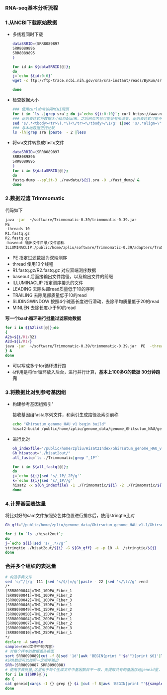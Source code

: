 ### RNA-seq基本分析流程



### 1.从NCBI下载原始数据

+ 多线程同时下载

  ```bash
  dataSRRID=(SRR8089897
  SRR8089896
  SRR8089895
  )
  
  for id in ${dataSRRID[@]};
  do 
  j=`echo ${id:0:6}`
  wget -c ftp://ftp-trace.ncbi.nih.gov/sra/sra-instant/reads/ByRun/sra/SRR/${j}/${id}/${id}.sra &
  
  done 
  
  ```

+ 检查数据大小

  ```bash
  ### 使用curl命令访问NCNI网页
  for i in `ls .|grep sra`; do j=`echo ${i:0:10}`; curl https://www.ncbi.nlm.nih.gov/sra/${j}|grep -E "<tbody><tr>.*</tr></tbody>" >>1 ; done
  ### 正则表达式将数据大小给匹配出来，之后网页内容可能会有所改变，正则表达式可能不固定
  sed 's/.*<tbody><tr>\(.*\)<\/tr><\/tbody>/\1/g' 1|sed 's/.*align=\"right\">\(.*\)<\/td><td>.*/\1/g' >2
  ### 与本地数据进行比较
  ls -lh|grep sra |paste  - 2 |less
  ```

+ 将sra文件转换成fastq文件

  ```bash
  dataSRRID=(SRR8089897
  SRR8089896
  SRR8089895
  )
  for i in ${dataSRRID[@]};
  do
  fastq-dump --split-3 ./rawdata/${i}.sra -O ./fast_dump/ &
  done
  ```

  

### 2.数据过滤 Trimmomatic

代码如下

```bash
java -jar  ~/software/Trimmomatic-0.39/trimmomatic-0.39.jar 
PE 
-threads 10 
R1.fastq.gz
R2.fastq.gz 
-baseout 输出文件目录/文件前称
ILLUMINACLIP:/public/home/zpliu/software/Trimmomatic-0.39/adapters/TruSeq3-PE-2.fa:2:30:10  LEADING:10 TRAILING:10 SLIDINGWINDOW:4:20 MINLEN:50

```

+ PE 指定过滤数据为双端测序
+ thread 使用10个线程
+ R1.fastq.gz/R2.fastq.gz 对应双端测序数据
+ baseout  后面接输出文件路径，以及输出文件的前缀
+ ILLUMINACLIP 指定测序接头的文件
+ LEADING 去除头部read质量低于10的序列
+ TRAILING 去除尾部质量低于10的read
+  SLIDINGWINDOW 按照4个碱基长度进行滑动，去除平均质量低于20的read
+ MINLEN 去除长度小于50的read

**写一个bash循环进行批量过滤原始数据**

```bash
for i in ${A2list[@]};do
{
A2b=${i/R1/R2}
A2d=${i/R1/}
java -jar  ~/software/Trimmomatic-0.39/trimmomatic-0.39.jar  PE  -threads 10 ${c}/A2/${i} ${c}/A2/${A2b} -baseout ${c}/A2_Trimmomatic/${A2d}  ILLUMINACLIP:/public/home/zpliu/software/Trimmomatic-0.39/adapters/TruSeq3-PE-2.fa:2:30:10  LEADING:10 TRAILING:10 SLIDINGWINDOW:4:20 MINLEN:50
} &
done
```

+ 可以写成多个for循环进行跑
+ `&`作用是将for循环放入后台，进行并行计算，**基本上100多G的数据 30分钟跑完**

### 3.将数据比对到参考基因组

+ 构建参考基因组索引'

  接收基因组fasta序列文件，和索引生成路径及索引前称

  ```bash
  echo "Ghirsutum_genome_HAU_v1 begin build"
  hisat2-build /public/home/zpliu/genome_data/genome_Ghitsutum_NAU/genome.Ghir.NAU.fa  ./genome_Ghitsutum_NAU/Ghitsutum 
  
  ```

+ 进行比对

  ```bash
  Gh_indexfile='/public/home/zpliu/Hisat2Index/Ghirsutum_genome_HAU_v1.1/Ghirsutum_genome_HAU_v1'
  Gh_hisatout="./hisat2out/"
  all_fastq=`ls ./Trimmomatic|grep "_1P"`
  
  for i in ${all_fastq[@]};
  do
  j=`echo ${i}|sed 's/_1P/_2P/g'`
  k=`echo ${i}|sed 's/_1P//g'`
  hisat2 -x ${Gh_indexfile} -1 ./Trimmomatic/${i} -2 ./Trimmomatic/${j}  -p 10 --known-splicesite-infile  /public/home/zpliu/genome_data/Ghirsutum_genome_HAU_v1.1/hista_splice.txt -S ./hisat2out/${k}.sam && samtools view -S ./hisat2out/${k}.sam -@ 10 -b -o ./hisat2out/${k}.bam && samtools sort -@ 10 ./hisat2out/${k}.bam -O bam -o ./hisat2out/${k}_sort.bam 
  done
  ```




### 4.计算基因表达量

将比对好的sam文件按照染色体位置进行排序后，使用stringtie比对

```bash
Gh_gff="/public/home/zpliu/genome_data/Ghirsutum_genome_HAU_v1.1/Ghirsutum_gene_model.gff3"

for i in `ls ./hisat2out`;
do
j=`echo ${i}|sed 's/_.*//g'`
stringtie ./hisat2out/${i} -G ${Gh_gff} -e -p 10 -A ./stringtie/${j}
done
```



### 合并多个组织的表达量

```bash
# 构造字典文件
sed 's/^/[/g' 111 |sed 's/$/]=/g'|paste - 22 |sed 's/\t//g' >end
/*
[SRR8090044]=TM1_10DPA_Fiber_1
[SRR8090041]=TM1_10DPA_Fiber_2
[SRR8090042]=TM1_10DPA_Fiber_3
[SRR8090046]=TM1_15DPA_Fiber_1
[SRR8090049]=TM1_15DPA_Fiber_2
[SRR8090050]=TM1_15DPA_Fiber_3
[SRR8090004]=TM1_20DPA_Fiber_1
[SRR8090007]=TM1_20DPA_Fiber_2
[SRR8090006]=TM1_20DPA_Fiber_3
[SRR8090010]=TM1_25DPA_Fiber_1
*/
declare -A sample
sample=(end文件中的内容)
# 对每个样本的数据盖头换面
sort SRR8090089|cut -f 8|sed '1d'|awk 'BEGIN{print "'$a'"}{print $0}'|less
#SRR数组可以按照一定顺序输出
SRR=(SRR8090087 SRR8090088)
# 使用字典批量,这里由于每个生成文件中基因数目不一致，先提取共有的基因存进geneid里，并行运算
for i in ${SRR[@]};
do { 
cat geneid|xargs -I {} grep {} $i |cut -f 8|awk 'BEGIN{print "'${sample[$i]}'"}{print $0}' >${i}_tmp; } &
done

```



